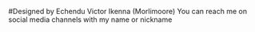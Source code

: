 #Designed by Echendu Victor Ikenna (Morlimoore)
You can reach me on social media channels with my name or nickname

